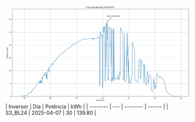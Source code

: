![My Image](07_04_2025-S3_BL24.png)
| Inversor | Dia | Potência | kWh    |
| -------- | --- | -------- | ------ |
| S3_BL24       | 2025-04-07  | 30       | 139.80 |
